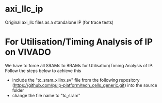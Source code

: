 # axi_llc_ip
Original axi_llc files as a standalone IP (for trace tests)

# For Utilisation/Timing Analysis of IP on VIVADO
We have to force all SRAMs to BRAMs for Utilisation/Timing Analysis of IP. Follow the steps below to achieve this
- include the "tc_sram_xilinx.sv" file from the following repository (https://github.com/pulp-platform/tech_cells_generic.git) into the source folder
- change the file name to "tc_sram" 
